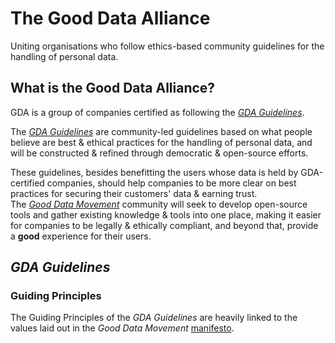 # The Good Data Alliance
Uniting organisations who follow ethics-based community guidelines for the handling of personal data.

## What is the Good Data Alliance?

GDA is a group of companies certified as following the [_GDA Guidelines_](./guidelines.md).

The [_GDA Guidelines_](./guidelines.md) are community-led guidelines based on what people believe are best & ethical practices for the handling of personal data, and will be constructed & refined through democratic & open-source efforts.

These guidelines, besides benefitting the users whose data is held by GDA-certified companies, should help companies to be more clear on best practices for securing their customers' data & earning trust.  
The [_Good Data Movement_](https://github.com/good-data-movement) community will seek to develop open-source tools and gather existing knowledge & tools into one place, making it easier for companies to be legally & ethically compliant, and beyond that, provide a **good** experience for their users.

## _GDA Guidelines_

### Guiding Principles

The Guiding Principles of the _GDA Guidelines_ are heavily linked to the values laid out in the _Good Data Movement_ [manifesto](./manifesto.md).

<!-- namely... --->

<!--
### Technical Details

- Stored personal data is encrypted, with the hash...
-->
